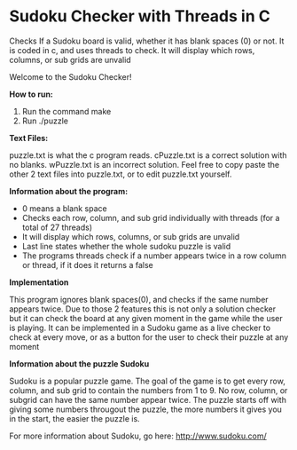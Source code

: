 # Sudoku Checker with Threads in C
Checks If a Sudoku board is valid, whether it has blank spaces (0) or not. It is coded in c, and uses threads to check. It will display which rows, columns, or sub grids are unvalid

Welcome to the Sudoku Checker!

**How to run:**

1. Run the command make
2. Run ./puzzle

**Text Files:**

puzzle.txt is what the c program reads.
cPuzzle.txt is a correct solution with no blanks.
wPuzzle.txt is an incorrect solution.
Feel free to copy paste the other 2 text files into puzzle.txt, or to edit puzzle.txt yourself.

**Information about the program:**

* 0 means a blank space
* Checks each row, column, and sub grid individually with threads (for a total of 27 threads)
* It will display which rows, columns, or sub grids are unvalid
* Last line states whether the whole sudoku puzzle is valid
* The programs threads check if a number appears twice in a row column or thread, if it does it returns a false

**Implementation**

This program ignores blank spaces(0), and checks if the same number appears twice. Due to those 2 features this is not only a solution checker but it can check the board at any given moment in the game while the user is playing. It can be implemented in a Sudoku game as a live checker to check at every move, or as a button for the user to check their puzzle at any moment

**Information about the puzzle Sudoku**

Sudoku is a popular puzzle game. The goal of the game is to get every row, column, and sub grid to contain the numbers from 1 to 9. No row, column, or subgrid can have the same number appear twice. The puzzle starts off with giving some numbers througout the puzzle, the more numbers it gives you in the start, the easier the puzzle is.

For more information about Sudoku, go here: http://www.sudoku.com/
